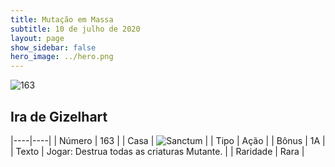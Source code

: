 ```yaml
---
title: Mutação em Massa
subtitle: 10 de julho de 2020
layout: page
show_sidebar: false
hero_image: ../hero.png
---
```


![163](https://cdn.keyforgegame.com/media/card_front/pt/479_163_JQC462W54M82_pt.png)

## Ira de Gizelhart

|----|----|
| Número | 163 |
| Casa | ![Sanctum](https://archonarcana.com/images/thumb/c/c7/Sanctum.png/22px-Sanctum.png "Santuário") |
| Tipo | Ação |
| Bônus | 1A |
| Texto | Jogar: Destrua todas as criaturas   Mutante. |
| Raridade | Rara |
